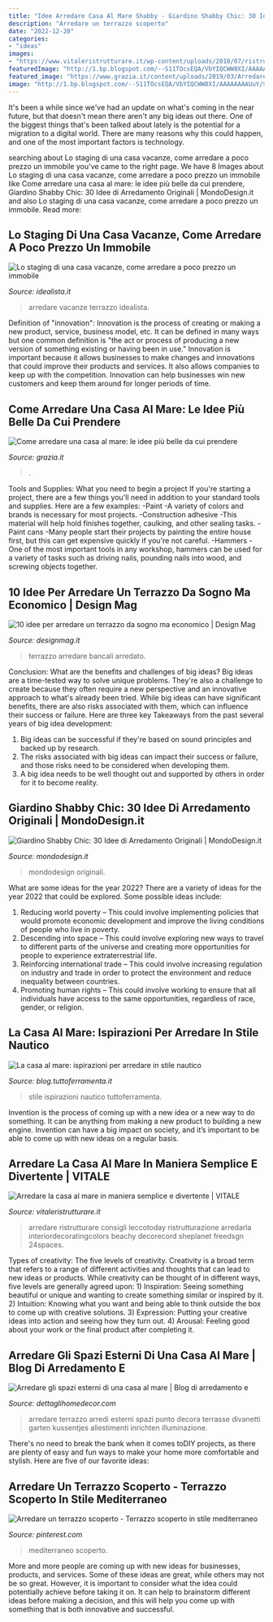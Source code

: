 ```yaml
---
title: "Idee Arredare Casa Al Mare Shabby - Giardino Shabby Chic: 30 Idee Di Arredamento Originali"
description: "Arredare un terrazzo scoperto"
date: "2022-12-20"
categories:
- "ideas"
images:
- "https://www.vitaleristrutturare.it/wp-content/uploads/2018/07/ristrutturare_casa_al_mare_TESTATA.jpg"
featuredImage: "http://1.bp.blogspot.com/--S11TOcsEQA/VbYIQCWW8XI/AAAAAAAAUuY/SEX9uQS6GeI/s1600/03.jpg"
featured_image: "https://www.grazia.it/content/uploads/2019/03/Arredare-casa-al-mare_mobile-800x600.png"
image: "http://1.bp.blogspot.com/--S11TOcsEQA/VbYIQCWW8XI/AAAAAAAAUuY/SEX9uQS6GeI/s1600/03.jpg"
---
```



It's been a while since we've had an update on what's coming in the near future, but that doesn't mean there aren't any big ideas out there. One of the biggest things that's been talked about lately is the potential for a migration to a digital world. There are many reasons why this could happen, and one of the most important factors is technology.

	

		
searching about Lo staging di una casa vacanze, come arredare a poco prezzo un immobile you've came to the right page. We have 8 Images about Lo staging di una casa vacanze, come arredare a poco prezzo un immobile like Come arredare una casa al mare: le idee più belle da cui prendere, Giardino Shabby Chic: 30 Idee di Arredamento Originali | MondoDesign.it and also Lo staging di una casa vacanze, come arredare a poco prezzo un immobile. Read more:
		
    
## Lo Staging Di Una Casa Vacanze, Come Arredare A Poco Prezzo Un Immobile

<img loading=lazy src="https://st3.idealista.it/news/archivie/2016-07/staging_13.jpg?sv=LW_7aJpd" onerror="this.onerror=null;this.src='https://tse4.mm.bing.net/th?id=OIP.PfnUIaFFXRbDbftILWPGFAHaFf&amp;pid=15.1';" alt="Lo staging di una casa vacanze, come arredare a poco prezzo un immobile">

_Source: idealista.it_

>arredare vacanze terrazzo idealista. 

	

Definition of "innovation":
Innovation is the process of creating or making a new product, service, business model, etc. It can be defined in many ways but one common definition is "the act or process of producing a new version of something existing or having been in use." 
Innovation is important because it allows businesses to make changes and innovations that could improve their products and services. It also allows companies to keep up with the competition. Innovation can help businesses win new customers and keep them around for longer periods of time.

    
## Come Arredare Una Casa Al Mare: Le Idee Più Belle Da Cui Prendere

<img loading=lazy src="https://www.grazia.it/content/uploads/2019/03/Arredare-casa-al-mare_mobile-800x600.png" onerror="this.onerror=null;this.src='https://tse4.mm.bing.net/th?id=OIP.uVJH2UpkU6SY_FXlcjB3ogHaFj&amp;pid=15.1';" alt="Come arredare una casa al mare: le idee più belle da cui prendere">

_Source: grazia.it_

>. 

	

Tools and Supplies: What you need to begin a project
If you're starting a project, there are a few things you'll need in addition to your standard tools and supplies. Here are a few examples: 
-Paint -A variety of colors and brands is necessary for most projects. 
-Construction adhesive -This material will help hold finishes together, caulking, and other sealing tasks. 
-Paint cans -Many people start their projects by painting the entire house first, but this can get expensive quickly if you're not careful. 
-Hammers -One of the most important tools in any workshop, hammers can be used for a variety of tasks such as driving nails, pounding nails into wood, and screwing objects together.

    
## 10 Idee Per Arredare Un Terrazzo Da Sogno Ma Economico | Design Mag

<img loading=lazy src="https://static.designmag.it/r/845X0/www.designmag.it/img/arredare-terrazzo-in-modo-economico-con-bancali.jpg" onerror="this.onerror=null;this.src='https://tse3.mm.bing.net/th?id=OIP.fhE3rtzJ7fGRuQe1stlIzwHaJ4&amp;pid=15.1';" alt="10 idee per arredare un terrazzo da sogno ma economico | Design Mag">

_Source: designmag.it_

>terrazzo arredare bancali arredato. 

	

Conclusion: What are the benefits and challenges of big ideas?
Big ideas are a time-tested way to solve unique problems. They're also a challenge to create because they often require a new perspective and an innovative approach to what's already been tried. While big ideas can have significant benefits, there are also risks associated with them, which can influence their success or failure. Here are three key Takeaways from the past several years of big idea development: 
1. Big ideas can be successful if they're based on sound principles and backed up by research.
2. The risks associated with big ideas can impact their success or failure, and those risks need to be considered when developing them.
3. A big idea needs to be well thought out and supported by others in order for it to become reality.

    
## Giardino Shabby Chic: 30 Idee Di Arredamento Originali | MondoDesign.it

<img loading=lazy src="https://mondodesign.it/wp-content/uploads/2018/04/Giardino-Shabby-Chic-06.jpg" onerror="this.onerror=null;this.src='https://tse4.mm.bing.net/th?id=OIP.Nx-gthOJ4UYJ7q541ODckwHaKF&amp;pid=15.1';" alt="Giardino Shabby Chic: 30 Idee di Arredamento Originali | MondoDesign.it">

_Source: mondodesign.it_

>mondodesign originali. 

	

What are some ideas for the year 2022?
There are a variety of ideas for the year 2022 that could be explored. Some possible ideas include: 
1. Reducing world poverty – This could involve implementing policies that would promote economic development and improve the living conditions of people who live in poverty. 
2. Descending into space – This could involve exploring new ways to travel to different parts of the universe and creating more opportunities for people to experience extraterrestrial life. 
3. Reinforcing international trade – This could involve increasing regulation on industry and trade in order to protect the environment and reduce inequality between countries. 
4. Promoting human rights – This could involve working to ensure that all individuals have access to the same opportunities, regardless of race, gender, or religion.

    
## La Casa Al Mare: Ispirazioni Per Arredare In Stile Nautico

<img loading=lazy src="https://blog.tuttoferramenta.it/wp-content/uploads/2014/08/124d9d06d8235fb66e4555c9a9007a2a.jpg" onerror="this.onerror=null;this.src='https://tse2.mm.bing.net/th?id=OIP.10yjuLmfDrW0RvPYEcak1wHaJ5&amp;pid=15.1';" alt="La casa al mare: ispirazioni per arredare in stile nautico">

_Source: blog.tuttoferramenta.it_

>stile ispirazioni nautico tuttoferramenta. 

	

Invention is the process of coming up with a new idea or a new way to do something. It can be anything from making a new product to building a new engine. Invention can have a big impact on society, and it’s important to be able to come up with new ideas on a regular basis.

    
## Arredare La Casa Al Mare In Maniera Semplice E Divertente | VITALE

<img loading=lazy src="https://www.vitaleristrutturare.it/wp-content/uploads/2018/07/ristrutturare_casa_al_mare_TESTATA.jpg" onerror="this.onerror=null;this.src='https://tse3.mm.bing.net/th?id=OIP._juSyDVRGY8-MwMPoF1hSwHaEj&amp;pid=15.1';" alt="Arredare la casa al mare in maniera semplice e divertente | VITALE">

_Source: vitaleristrutturare.it_

>arredare ristrutturare consigli leccotoday ristrutturazione arredarla interiordecoratingcolors beachy decorecord sheplanet freedsgn 24spaces. 

	

Types of creativity: The five levels of creativity.
Creativity is a broad term that refers to a range of different activities and thoughts that can lead to new ideas or products. While creativity can be thought of in different ways, five levels are generally agreed upon: 1) Inspiration: Seeing something beautiful or unique and wanting to create something similar or inspired by it. 
2) Intuition: Knowing what you want and being able to think outside the box to come up with creative solutions. 
3) Expression: Putting your creative ideas into action and seeing how they turn out. 
4) Arousal: Feeling good about your work or the final product after completing it.

    
## Arredare Gli Spazi Esterni Di Una Casa Al Mare | Blog Di Arredamento E

<img loading=lazy src="http://1.bp.blogspot.com/--S11TOcsEQA/VbYIQCWW8XI/AAAAAAAAUuY/SEX9uQS6GeI/s1600/03.jpg" onerror="this.onerror=null;this.src='https://tse2.mm.bing.net/th?id=OIP.3fc-_2So83XwK_xr01Bt4AHaE8&amp;pid=15.1';" alt="Arredare gli spazi esterni di una casa al mare | Blog di arredamento e">

_Source: dettaglihomedecor.com_

>arredare terrazzo arredi esterni spazi punto decora terrasse divanetti garten kussentjes allestimenti inrichten illuminazione. 

	

There's no need to break the bank when it comes toDIY projects, as there are plenty of easy and fun ways to make your home more comfortable and stylish. Here are five of our favorite ideas: 

    
## Arredare Un Terrazzo Scoperto - Terrazzo Scoperto In Stile Mediterraneo

<img loading=lazy src="https://i.pinimg.com/736x/60/6b/be/606bbef38a148485ad72d9a740b53c4a--outdoor-spaces-outdoor-living.jpg" onerror="this.onerror=null;this.src='https://tse2.mm.bing.net/th?id=OIP.nuztLAHcIFd1B308SoCpPwHaJ5&amp;pid=15.1';" alt="Arredare un terrazzo scoperto - Terrazzo scoperto in stile mediterraneo">

_Source: pinterest.com_

>mediterraneo scoperto. 

	

More and more people are coming up with new ideas for businesses, products, and services. Some of these ideas are great, while others may not be so great. However, it is important to consider what the idea could potentially achieve before taking it on. It can help to brainstorm different ideas before making a decision, and this will help you come up with something that is both innovative and successful.

